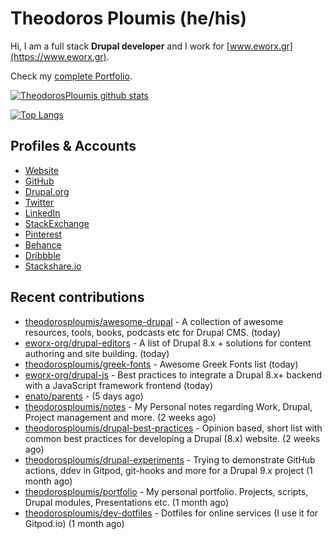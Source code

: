 # Theodoros Ploumis (he/his)

Hi, I am a full stack **Drupal developer** and I work for [www.eworx.gr](https://www.eworx.gr).

Check my [complete Portfolio](https://theodorosploumis.github.io/portfolio).

[![TheodorosPloumis github stats](https://github-readme-stats.vercel.app/api?username=theodorosploumis&count_private=true&show_icons=true&&theme=radical)](https://github.com/theodorosploumis)

[![Top Langs](https://github-readme-stats.vercel.app/api/top-langs/?username=theodorosploumis&layout=compact&theme=radical)](https://github.com/theodorosploumis?tab=repositories)

## Profiles & Accounts

- [Website](http://www.theodorosploumis.com/en)
- [GitHub](https://github.com/theodorosploumis)
- [Drupal.org](https://www.drupal.org/u/theodorosploumis)
- [Twitter](https://twitter.com/theoploumis)
- [LinkedIn](http://gr.linkedin.com/in/theodorosploumis)
- [StackExchange](http://stackexchange.com/users/1447199/theodorosploumis)
- [Pinterest](http://pinterest.com/theoploumis)
- [Behance](http://be.net/TheodorosPloumis)
- [Dribbble](https://dribbble.com/TheodorosPloumis)
- [Stackshare.io](https://stackshare.io/theodorosploumis/personal-stack)

## Recent contributions


- [theodorosploumis/awesome-drupal](https://github.com/theodorosploumis/awesome-drupal) - A collection of awesome resources, tools, books, podcasts etc for Drupal CMS. (today)
- [eworx-org/drupal-editors](https://github.com/eworx-org/drupal-editors) - A list of Drupal 8.x &#43; solutions for content authoring and site building. (today)
- [theodorosploumis/greek-fonts](https://github.com/theodorosploumis/greek-fonts) - Awesome Greek Fonts list (today)
- [eworx-org/drupal-js](https://github.com/eworx-org/drupal-js) - Best practices to integrate a Drupal 8.x&#43; backend with a JavaScript framework frontend (today)
- [enato/parents](https://github.com/enato/parents) -  (5 days ago)
- [theodorosploumis/notes](https://github.com/theodorosploumis/notes) - My Personal notes regarding Work, Drupal, Project management and more. (2 weeks ago)
- [theodorosploumis/drupal-best-practices](https://github.com/theodorosploumis/drupal-best-practices) - Opinion based, short list with common best practices for developing a Drupal (8.x) website. (2 weeks ago)
- [theodorosploumis/drupal-experiments](https://github.com/theodorosploumis/drupal-experiments) - Trying to demonstrate GitHub actions, ddev in Gitpod, git-hooks and more for a Drupal 9.x project (1 month ago)
- [theodorosploumis/portfolio](https://github.com/theodorosploumis/portfolio) - My personal portfolio. Projects, scripts, Drupal modules, Presentations etc. (1 month ago)
- [theodorosploumis/dev-dotfiles](https://github.com/theodorosploumis/dev-dotfiles) - Dotfiles for online services (I use it for Gitpod.io) (1 month ago)
